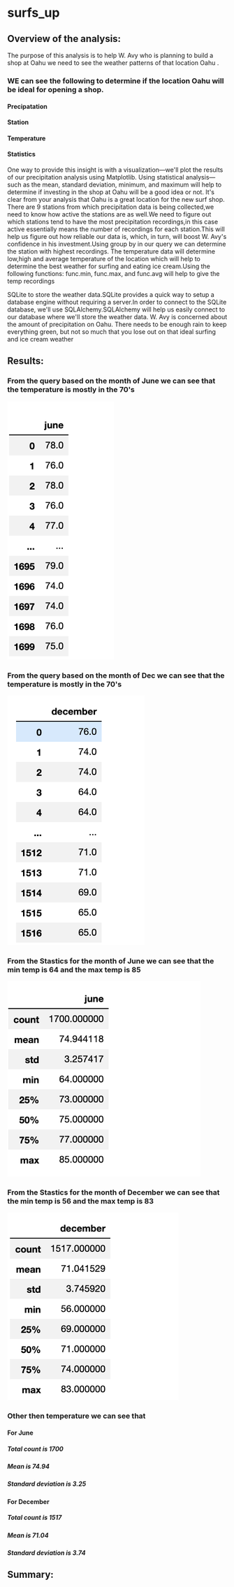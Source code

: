 # surfs_up
## Overview of the analysis:
The purpose of this analysis is to help W. Avy who is planning to build a shop at Oahu we need to see the weather patterns of that location Oahu .
### WE can see the following to determine if the location Oahu will be ideal for opening a shop.
#### Precipatation
#### Station
#### Temperature
#### Statistics
One way to provide this insight is with a visualization—we'll plot the results of our precipitation analysis using Matplotlib.
Using statistical analysis—such as the mean, standard deviation, minimum, and maximum will help to determine if investing in the shop at Oahu will be a good idea or not.
It's clear from your analysis that Oahu is a great location for the new surf shop.
There are 9 stations from which precipitation data is being collected,we need to know how active the stations are as well.We need to figure out which stations tend to have the most precipitation recordings,in this case active essentially means the number of recordings for each station.This will help us figure out how reliable our data is, which, in turn, will boost W. Avy's confidence in his investment.Using group by in our query we can determine the station with highest recordings.
The temperature data will determine low,high and average temperature of the location which will help to determine the best weather for surfing and eating ice cream.Using the following functions: func.min, func.max, and func.avg  will help to give the temp recordings
  
SQLite to store the weather data.SQLite provides a quick way to setup a database engine without requiring a server.In order to connect to the SQLite database, we'll use SQLAlchemy.SQLAlchemy will help us easily connect to our database where we'll store the weather data.
W. Avy is concerned about the amount of precipitation on Oahu. There needs to be enough rain to keep everything green, but not so much that you lose out on that ideal surfing and ice cream weather




## Results:
### From the query based on the month of June we can see that the temperature is mostly in the 70's 
![](June.png?raw=true)
### From the query based on the month of Dec we can see that the temperature is mostly in the 70's 
![](dec.png?raw=true)
### From the Stastics for the month of June we can see that the min temp is 64 and the max temp is 85
![](Summary_Stat_June.png?raw=true)
### From the Stastics for the month of December we can see that the min temp is 56 and the max temp is 83
![](Summary_Stat_Dec.png?raw=true)
### Other then temperature we can see that 
#### For June
##### Total count is 1700
##### Mean is 74.94
##### Standard deviation is 3.25
#### For December
##### Total count is 1517
##### Mean is 71.04
##### Standard deviation is 3.74


## Summary:


